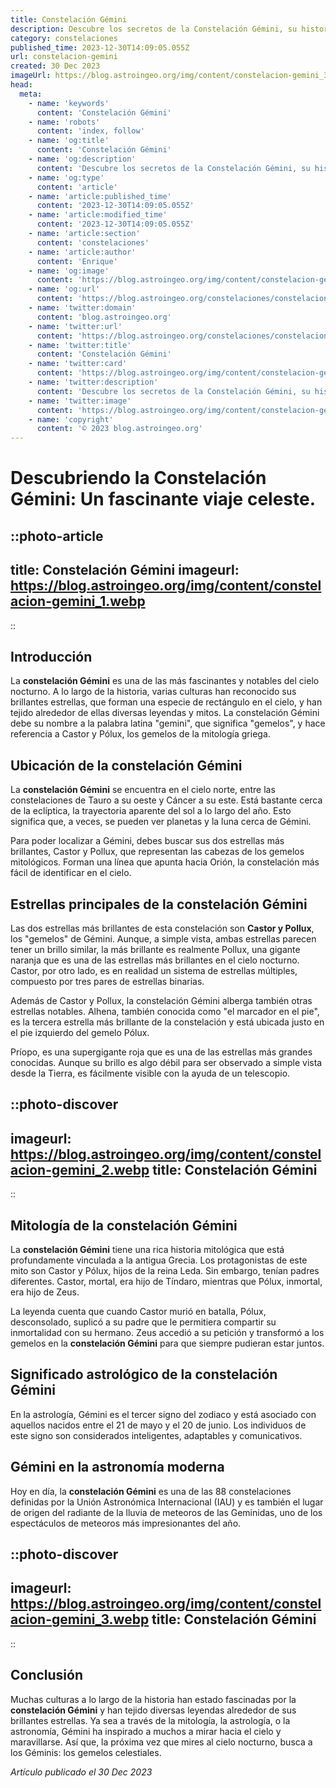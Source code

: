 ```yaml
---
title: Constelación Gémini
description: Descubre los secretos de la Constelación Gémini, su historia, ubicación y visibilidad. ¡Conviértete en un experto en astronomía desde tu casa! 
category: constelaciones
published_time: 2023-12-30T14:09:05.055Z
url: constelacion-gemini
created: 30 Dec 2023
imageUrl: https://blog.astroingeo.org/img/content/constelacion-gemini_3.webp
head:
  meta:
    - name: 'keywords'
      content: 'Constelación Gémini'
    - name: 'robots'
      content: 'index, follow'
    - name: 'og:title'
      content: 'Constelación Gémini'
    - name: 'og:description'
      content: 'Descubre los secretos de la Constelación Gémini, su historia, ubicación y visibilidad. ¡Conviértete en un experto en astronomía desde tu casa! '
    - name: 'og:type'
      content: 'article'
    - name: 'article:published_time'
      content: '2023-12-30T14:09:05.055Z'
    - name: 'article:modified_time'
      content: '2023-12-30T14:09:05.055Z'
    - name: 'article:section'
      content: 'constelaciones'
    - name: 'article:author'
      content: 'Enrique'
    - name: 'og:image'
      content: 'https://blog.astroingeo.org/img/content/constelacion-gemini_3.webp'
    - name: 'og:url'
      content: 'https://blog.astroingeo.org/constelaciones/constelacion-gemini'
    - name: 'twitter:domain'
      content: 'blog.astroingeo.org'
    - name: 'twitter:url'
      content: 'https://blog.astroingeo.org/constelaciones/constelacion-gemini'
    - name: 'twitter:title'
      content: 'Constelación Gémini'
    - name: 'twitter:card'
      content: 'https://blog.astroingeo.org/img/content/constelacion-gemini_3.webp'
    - name: 'twitter:description'
      content: 'Descubre los secretos de la Constelación Gémini, su historia, ubicación y visibilidad. ¡Conviértete en un experto en astronomía desde tu casa! '
    - name: 'twitter:image'
      content: 'https://blog.astroingeo.org/img/content/constelacion-gemini_3.webp'
    - name: 'copyright'
      content: '© 2023 blog.astroingeo.org'
---
```

# Descubriendo la Constelación Gémini: Un fascinante viaje celeste.  

::photo-article
---
title: Constelación Gémini
imageurl: https://blog.astroingeo.org/img/content/constelacion-gemini_1.webp
---
::

## Introducción

La **constelación Gémini** es una de las más fascinantes y notables del cielo nocturno. A lo largo de la historia, varias culturas han reconocido sus brillantes estrellas, que forman una especie de rectángulo en el cielo, y han tejido alrededor de ellas diversas leyendas y mitos. La constelación Gémini debe su nombre a la palabra latina "gemini", que significa "gemelos", y hace referencia a Castor y Pólux, los gemelos de la mitología griega.

## Ubicación de la constelación Gémini

La **constelación Gémini** se encuentra en el cielo norte, entre las constelaciones de Tauro a su oeste y Cáncer a su este. Está bastante cerca de la eclíptica, la trayectoria aparente del sol a lo largo del año. Esto significa que, a veces, se pueden ver planetas y la luna cerca de Gémini. 

Para poder localizar a Gémini, debes buscar sus dos estrellas más brillantes, Castor y Pollux, que representan las cabezas de los gemelos mitológicos. Forman una línea que apunta hacia Orión, la constelación más fácil de identificar en el cielo. 

## Estrellas principales de la constelación Gémini

Las dos estrellas más brillantes de esta constelación son **Castor y Pollux**, los "gemelos" de Gémini. Aunque, a simple vista, ambas estrellas parecen tener un brillo similar, la más brillante es realmente Pollux, una gigante naranja que es una de las estrellas más brillantes en el cielo nocturno. Castor, por otro lado, es en realidad un sistema de estrellas múltiples, compuesto por tres pares de estrellas binarias.

Además de Castor y Pollux, la constelación Gémini alberga también otras estrellas notables. Alhena, también conocida como "el marcador en el pie", es la tercera estrella más brillante de la constelación y está ubicada justo en el pie izquierdo del gemelo Pólux.

Príopo, es una supergigante roja que es una de las estrellas más grandes conocidas. Aunque su brillo es algo débil para ser observado a simple vista desde la Tierra, es fácilmente visible con la ayuda de un telescopio.


::photo-discover
---
imageurl: https://blog.astroingeo.org/img/content/constelacion-gemini_2.webp
title: Constelación Gémini
---
::

## Mitología de la constelación Gémini

La **constelación Gémini** tiene una rica historia mitológica que está profundamente vinculada a la antigua Grecia. Los protagonistas de este mito son Castor y Pólux, hijos de la reina Leda. Sin embargo, tenían padres diferentes. Castor, mortal, era hijo de Tíndaro, mientras que Pólux, inmortal, era hijo de Zeus.

La leyenda cuenta que cuando Castor murió en batalla, Pólux, desconsolado, suplicó a su padre que le permitiera compartir su inmortalidad con su hermano. Zeus accedió a su petición y transformó a los gemelos en la **constelación Gémini** para que siempre pudieran estar juntos.

## Significado astrológico de la constelación Gémini

En la astrología, Gémini es el tercer signo del zodiaco y está asociado con aquellos nacidos entre el 21 de mayo y el 20 de junio. Los individuos de este signo son considerados inteligentes, adaptables y comunicativos.

## Gémini en la astronomía moderna

Hoy en día, la **constelación Gémini** es una de las 88 constelaciones definidas por la Unión Astronómica Internacional (IAU) y es también el lugar de origen del radiante de la lluvia de meteoros de las Geminidas, uno de los espectáculos de meteoros más impresionantes del año.


::photo-discover
---
imageurl: https://blog.astroingeo.org/img/content/constelacion-gemini_3.webp
title: Constelación Gémini
---
::

## Conclusión

Muchas culturas a lo largo de la historia han estado fascinadas por la **constelación Gémini** y han tejido diversas leyendas alrededor de sus brillantes estrellas. Ya sea a través de la mitología, la astrología, o la astronomía, Gémini ha inspirado a muchos a mirar hacia el cielo y maravillarse. Así que, la próxima vez que mires al cielo nocturno, busca a los Géminis: los gemelos celestiales.


_Artículo publicado el 30 Dec 2023_